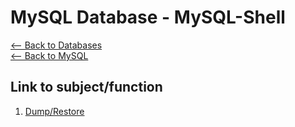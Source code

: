 # MySQL Database - MySQL-Shell  
[<-- Back to Databases](https://github.com/mtemporim/Databases/tree/main)  
[<-- Back to MySQL](https://github.com/mtemporim/Databases/tree/main/MySQL)  

## Link to subject/function  
1. [Dump/Restore](https://github.com/mtemporim/Databases/tree/main/MySQL/MySQL-Shell/Dump)


